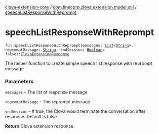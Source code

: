 [clova-extension-core](../index.md) / [com.linecorp.clova.extension.model.util](index.md) / [speechListResponseWithReprompt](./speech-list-response-with-reprompt.md)

# speechListResponseWithReprompt

`fun speechListResponseWithReprompt(messages: `[`List`](https://kotlinlang.org/api/latest/jvm/stdlib/kotlin.collections/-list/index.html)`<`[`String`](https://kotlinlang.org/api/latest/jvm/stdlib/kotlin/-string/index.html)`>, repromptMessage: `[`String`](https://kotlinlang.org/api/latest/jvm/stdlib/kotlin/-string/index.html)`, endSession: `[`Boolean`](https://kotlinlang.org/api/latest/jvm/stdlib/kotlin/-boolean/index.html)` = false): `[`ClovaExtensionResponse`](../com.linecorp.clova.extension.model.response/-clova-extension-response/index.md)

The helper function to create simple speech list response with reprompt message

### Parameters

`messages` - The list of response message

`repromptMessage` - The reprompt message

`endSession` - If true, the Clova would terminate the conversation after response. Default is false

**Return**
Clova extension response.

